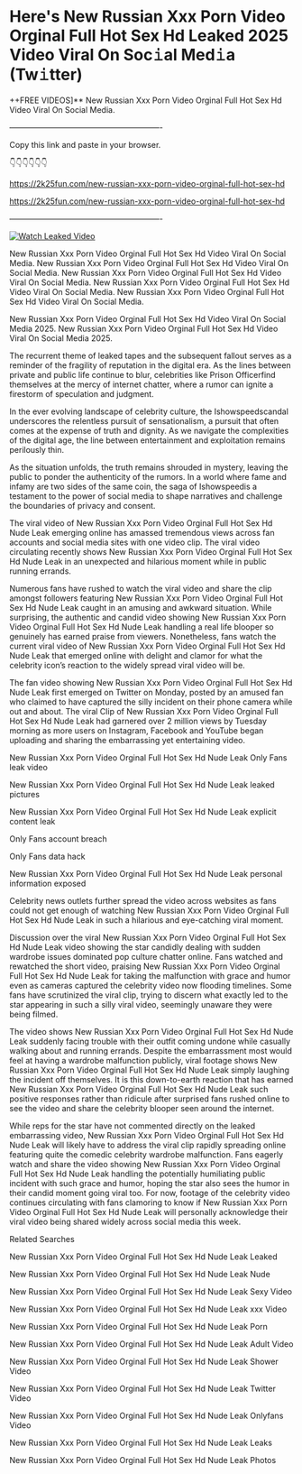 # Here's New Russian Xxx Porn Video Orginal Full Hot Sex Hd Leaked 2025 Video Viral On Soc𝚒al Med𝚒a (Tw𝚒tter)

++FREE VIDEOS]** New Russian Xxx Porn Video Orginal Full Hot Sex Hd Video Viral On Social Media.

———————————————————-

Copy this link and paste in your browser.

👇👇👇👇👇👇

https://2k25fun.com/new-russian-xxx-porn-video-orginal-full-hot-sex-hd

https://2k25fun.com/new-russian-xxx-porn-video-orginal-full-hot-sex-hd

———————————————————-

[![Watch Leaked Video](https://miro.medium.com/v2/resize:fit:828/format:webp/1*cilzJN44JGOrTw9NJCrNHA.gif "Watch Leaked Video")](https://2k25fun.com/new-russian-xxx-porn-video-orginal-full-hot-sex-hd)

New Russian Xxx Porn Video Orginal Full Hot Sex Hd Video Viral On Social Media. New Russian Xxx Porn Video Orginal Full Hot Sex Hd Video Viral On Social Media. New Russian Xxx Porn Video Orginal Full Hot Sex Hd Video Viral On Social Media. New Russian Xxx Porn Video Orginal Full Hot Sex Hd Video Viral On Social Media. New Russian Xxx Porn Video Orginal Full Hot Sex Hd Video Viral On Social Media.

New Russian Xxx Porn Video Orginal Full Hot Sex Hd Video Viral On Social Media 2025. New Russian Xxx Porn Video Orginal Full Hot Sex Hd Video Viral On Social Media 2025.

The recurrent theme of leaked tapes and the subsequent fallout serves as a reminder of the fragility of reputation in the digital era. As the lines between private and public life continue to blur, celebrities like Prison Officerfind themselves at the mercy of internet chatter, where a rumor can ignite a firestorm of speculation and judgment.

In the ever evolving landscape of celebrity culture, the Ishowspeedscandal underscores the relentless pursuit of sensationalism, a pursuit that often comes at the expense of truth and dignity. As we navigate the complexities of the digital age, the line between entertainment and exploitation remains perilously thin.

As the situation unfolds, the truth remains shrouded in mystery, leaving the public to ponder the authenticity of the rumors. In a world where fame and infamy are two sides of the same coin, the saga of Ishowspeedis a testament to the power of social media to shape narratives and challenge the boundaries of privacy and consent.

The viral video of New Russian Xxx Porn Video Orginal Full Hot Sex Hd Nude Leak emerging online has amassed tremendous views across fan accounts and social media sites with one video clip. The viral video circulating recently shows New Russian Xxx Porn Video Orginal Full Hot Sex Hd Nude Leak in an unexpected and hilarious moment while in public running errands.

Numerous fans have rushed to watch the viral video and share the clip amongst followers featuring New Russian Xxx Porn Video Orginal Full Hot Sex Hd Nude Leak caught in an amusing and awkward situation. While surprising, the authentic and candid video showing New Russian Xxx Porn Video Orginal Full Hot Sex Hd Nude Leak handling a real life blooper so genuinely has earned praise from viewers. Nonetheless, fans watch the current viral video of New Russian Xxx Porn Video Orginal Full Hot Sex Hd Nude Leak that emerged online with delight and clamor for what the celebrity icon’s reaction to the widely spread viral video will be.

The fan video showing New Russian Xxx Porn Video Orginal Full Hot Sex Hd Nude Leak first emerged on Twitter on Monday, posted by an amused fan who claimed to have captured the silly incident on their phone camera while out and about. The viral Clip of New Russian Xxx Porn Video Orginal Full Hot Sex Hd Nude Leak had garnered over 2 million views by Tuesday morning as more users on Instagram, Facebook and YouTube began uploading and sharing the embarrassing yet entertaining video.

New Russian Xxx Porn Video Orginal Full Hot Sex Hd Nude Leak Only Fans leak video

New Russian Xxx Porn Video Orginal Full Hot Sex Hd Nude Leak leaked pictures

New Russian Xxx Porn Video Orginal Full Hot Sex Hd Nude Leak explicit content leak

Only Fans account breach

Only Fans data hack

New Russian Xxx Porn Video Orginal Full Hot Sex Hd Nude Leak personal information exposed

Celebrity news outlets further spread the video across websites as fans could not get enough of watching New Russian Xxx Porn Video Orginal Full Hot Sex Hd Nude Leak in such a hilarious and eye-catching viral moment.

Discussion over the viral New Russian Xxx Porn Video Orginal Full Hot Sex Hd Nude Leak video showing the star candidly dealing with sudden wardrobe issues dominated pop culture chatter online. Fans watched and rewatched the short video, praising New Russian Xxx Porn Video Orginal Full Hot Sex Hd Nude Leak for taking the malfunction with grace and humor even as cameras captured the celebrity video now flooding timelines. Some fans have scrutinized the viral clip, trying to discern what exactly led to the star appearing in such a silly viral video, seemingly unaware they were being filmed.

The video shows New Russian Xxx Porn Video Orginal Full Hot Sex Hd Nude Leak suddenly facing trouble with their outfit coming undone while casually walking about and running errands. Despite the embarrassment most would feel at having a wardrobe malfunction publicly, viral footage shows New Russian Xxx Porn Video Orginal Full Hot Sex Hd Nude Leak simply laughing the incident off themselves. It is this down-to-earth reaction that has earned New Russian Xxx Porn Video Orginal Full Hot Sex Hd Nude Leak such positive responses rather than ridicule after surprised fans rushed online to see the video and share the celebrity blooper seen around the internet.

While reps for the star have not commented directly on the leaked embarrassing video, New Russian Xxx Porn Video Orginal Full Hot Sex Hd Nude Leak will likely have to address the viral clip rapidly spreading online featuring quite the comedic celebrity wardrobe malfunction. Fans eagerly watch and share the video showing New Russian Xxx Porn Video Orginal Full Hot Sex Hd Nude Leak handling the potentially humiliating public incident with such grace and humor, hoping the star also sees the humor in their candid moment going viral too. For now, footage of the celebrity video continues circulating with fans clamoring to know if New Russian Xxx Porn Video Orginal Full Hot Sex Hd Nude Leak will personally acknowledge their viral video being shared widely across social media this week.

Related Searches

New Russian Xxx Porn Video Orginal Full Hot Sex Hd Nude Leak Leaked

New Russian Xxx Porn Video Orginal Full Hot Sex Hd Nude Leak Nude

New Russian Xxx Porn Video Orginal Full Hot Sex Hd Nude Leak Sexy Video

New Russian Xxx Porn Video Orginal Full Hot Sex Hd Nude Leak xxx Video

New Russian Xxx Porn Video Orginal Full Hot Sex Hd Nude Leak Porn

New Russian Xxx Porn Video Orginal Full Hot Sex Hd Nude Leak Adult Video

New Russian Xxx Porn Video Orginal Full Hot Sex Hd Nude Leak Shower Video

New Russian Xxx Porn Video Orginal Full Hot Sex Hd Nude Leak Twitter Video

New Russian Xxx Porn Video Orginal Full Hot Sex Hd Nude Leak Onlyfans Video

New Russian Xxx Porn Video Orginal Full Hot Sex Hd Nude Leak Leaks

New Russian Xxx Porn Video Orginal Full Hot Sex Hd Nude Leak Photos